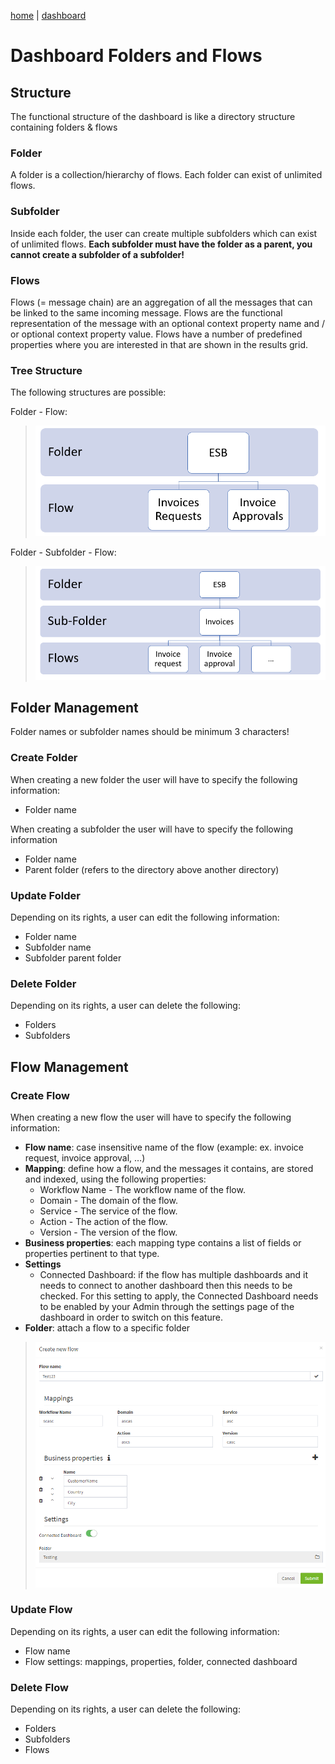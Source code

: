 [home](../README.md) | [dashboard](dashboard.md)

# Dashboard Folders and Flows

## Structure

The functional structure of the dashboard is like a directory structure containing folders & flows

### Folder

A folder is a collection/hierarchy of flows. Each folder can exist of unlimited flows.

### Subfolder

Inside each folder, the user can create multiple subfolders which can exist of unlimited flows. **Each subfolder must have the folder as a parent, you cannot create a subfolder of a subfolder!**

### Flows

Flows (= message chain) are an aggregation of all the messages that can be linked to the same incoming message. Flows are the functional representation of the message with an optional context property name and / or optional context property value. Flows have a number of predefined properties where you are interested in that are shown in the results grid.

### Tree Structure

The following structures are possible:

Folder - Flow:

> ![folder-flow](../images/dsb-folderflow.png)

Folder - Subfolder - Flow:

> ![folder-subfolder-flow](../images/dsb-foldersubfolderflow.png)

## Folder Management

Folder names or subfolder names should be minimum 3 characters!

### Create Folder

When creating a new folder the user will have to specify the following information:

* Folder name

When creating a subfolder the user will have to specify the following information

* Folder name
* Parent folder (refers to the directory above another directory)

### Update Folder

Depending on its rights, a user can edit the following information:

* Folder name
* Subfolder name
* Subfolder parent folder

### Delete Folder

Depending on its rights, a user can delete the following:

* Folders
* Subfolders

## Flow Management

### Create Flow

When creating a new flow the user will have to specify the following information:

* **Flow name**: case insensitive name of the flow (example: ex. invoice request, invoice approval, …)
* **Mapping**: define how a flow, and the messages it contains, are stored and indexed, using the following properties:
  * Workflow Name - The workflow name of the flow.
  * Domain - The domain of the flow.
  * Service - The service of the flow.
  * Action - The action of the flow.
  * Version - The version of the flow.
* **Business properties**: each mapping type contains a list of fields or properties pertinent to that type.
* **Settings**
  * Connected Dashboard: if the flow has multiple dashboards and it needs to connect to another dashboard then this needs to be checked.  For this setting to apply, the Connected Dashboard needs to be enabled by your Admin through the settings page of the dashboard in order to switch on this feature.
* **Folder**: attach a flow to a specific folder

> ![create flow](../images/dsb-createflow.png)

### Update Flow

Depending on its rights, a user can edit the following information:

* Flow name
* Flow settings: mappings, properties, folder, connected dashboard

### Delete Flow

Depending on its rights, a user can delete the following:

* Folders
* Subfolders
* Flows

